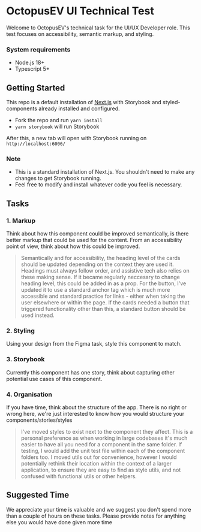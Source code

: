 # OctopusEV UI Technical Test

Welcome to OctopusEV's technical task for the UI/UX Developer role. This test focuses on accessibility, semantic markup, and styling.

### System requirements
- Node.js 18+
- Typescript 5+

## Getting Started

This repo is a default installation of [Next.js](https://nextjs.org/) with Storybook and styled-components already installed and configured.

- Fork the repo and run `yarn install`
- `yarn storybook` will run Storybook

After this, a new tab will open with Storybook running on `http://localhost:6006/`

### Note
- This is a standard installation of Next.js. You shouldn't need to make any changes to get Storybook running.
- Feel free to modify and install whatever code you feel is necessary.

## Tasks

### 1. Markup
Think about how this component could be improved semantically, is there better markup that could be used for the content. From an accessibility point of view, think about how this could be improved.

> Semantically and for accessibility, the heading level of the cards should be updated depending on the context they are used it. Headings must always follow order, and assistive tech also relies on these making sense. If it became regularly neccesary to change heading level, this could be added in as a prop. 
> For the button, I've updated it to use a standard anchor tag which is much more accessible and standard practice for links - either when taking the user elsewhere or within the page. If the cards needed a button that triggered functionality other than this, a standard button should be used instead.

### 2. Styling
Using your design from the Figma task, style this component to match. 

### 3. Storybook
Currently this component has one story, think about capturing other potential use cases of this component.

### 4. Organisation
If you have time, think about the structure of the app. There is no right or wrong here, we're just interested to know how you would structure your components/stories/styles

> I've moved styles to exist next to the component they affect. This is a personal preference as when working in large codebases it's much easier to have all you need for a component in the same folder. If testing, I would add the unit test file within each of the component folders too. I moved utils out for convenience, however I would potentially rethink their location within the context of a larger application, to ensure they are easy to find as style utils, and not confused with functional utils or other helpers.

## Suggested Time
We appreciate your time is valuable and we suggest you don't spend more than a couple of hours on these tasks. Please provide notes for anything else you would have done given more time